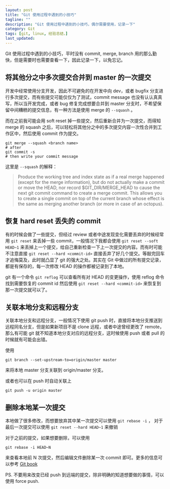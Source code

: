 ```yaml
---
layout: post
title: "Git 使用过程中遇到的小技巧"
tagline: ""
description: "Git 使用过程中遇到的小技巧，偶尔需要使用，记录一下"
category: Git
tags: [git, linux, 经验总结，]
last_updated:
---
```


Git 使用过程中遇到的小技巧，平时没有 commit, merge, branch 用的那么勤快，但是需要时也需要查看一下，因此记录一下，以免忘记。

## 将其他分之中多次提交合并到 master 的一次提交

开发中经常使用分支开发，因此不可避免的在开发中向 dev，或者 bugfix 分支进行多次提交，而有些提交可能仅仅为了测试，commit message 也没有认认真真写，所以当开发完成，或者 bug 修复完成想要合并到 master 分支时，不希望保留中间糟糕的提交信息，有一种方法是使用 merge 的 `--squash` 。

而在之前我可能会用 soft reset 掉一些提交，然后重新合并为一次提交，而得知 merge 的 squash 之后，可以轻松将其他分之中的多次提交内容一次性合并到工作区中，然后使用 commit 作为提交。

	git merge --squash <branch name>
	# after
	git commit -s
	# then write your commit message

这里是 `--squash` 的解释：

> Produce the working tree and index state as if a real merge happened (except for the merge information), but do not actually make a commit or move the HEAD, nor record $GIT_DIR/MERGE_HEAD to cause the next git commit command to create a merge commit. This allows you to create a single commit on top of the current branch whose effect is the same as merging another branch (or more in case of an octopus).


## 恢复 hard reset 丢失的 commit

有的时候会做了一些提交，但经过 review 或者中途发现变化需要丢弃的时候经常用 `git reset` 来丢掉一些 commit，一般情况下我都会使用 `git reset --soft HEAD~1` 来丢掉上一个提交，给自己重新检查一下上一次提交的内容。而有时可能不注意直接 `git reset --hard <commit-id>` 直接丢弃了好几个提交。等敲完回车才追悔莫及，此时就凸显了 git 的强大之处。其实在 Git 中做过的所有提交记录，都是有保存的，每一次修改 HEAD 的操作都被记录到了本地。

git 有一个命令 `git reflog` 可以查看所有对 HEAD 的变更操作，使用 reflog 命令找到需要恢复的 commit id 然后使用 `git reset --hard <commit-id>` 来恢复到那一次提交就可以了。


## 关联本地分支和远程分支

关联本地分支和远程分支，一般情况下使用 git push 时，直接将本地分支推送到远程同名分支，但是如果新项目不是 clone 远程，或者中途曾经更改了 remote，那么有可能 git 就不知道本地分支对应的远程分支，这时候使用 push 或者 pull 的时候就有可能会出错。

使用

    git branch --set-upstream-to=origin/master master

来将本地 master 分支关联到 origin/master 分支。

或者也可以在 push 时自动关联上

    git push -u origin master


## 删除本地某一次提交

本地做了很多修改，而想要放弃其中某一次提交可以使用 `git rebase -i` ， 对于最后一次提交可以使用 `git reset --hard HEAD~1` 来撤销

对于之前的提交，如果想要删除，可以使用

	git rebase -i HEAD~N

来查看本地前 N 次提交，然后编辑文件删除某一次 commit 即可。更多的信息可以参考 [Git book](http://git-scm.com/book/en/Git-Branching-Rebasing)

PS. 不要用来改变已经 push 到远端的提交，除非明确的知道想要做的事情，可以使用 force push.
